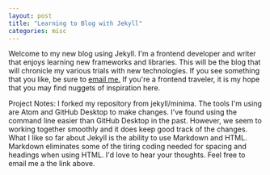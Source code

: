 ```yaml
---
layout: post
title: "Learning to Blog with Jekyll"
categories: misc
---
```


Welcome to my new blog using Jekyll. I'm a frontend developer and writer that enjoys learning new frameworks and libraries. This will be the blog that will chronicle my various trials with new technologies. If you see something that you like, be sure to <a href="mailto:cheryl@cherylhughey.com">email me.</a> If you're a frontend traveler, it is my hope that you may find nuggets of inspiration here.

Project Notes: I forked my repository from jekyll/minima. The tools I'm using are Atom and GitHub Desktop to make changes. I've found using the command line easier than GitHub Desktop in the past. However, we seem to working together smoothly and it does keep good track of the changes. What I like so far about Jekyll is the ability to use Markdown and HTML. Markdown eliminates some of the tiring coding needed for spacing and headings when using HTML. I'd love to hear your thoughts. Feel free to email me a the link above.
